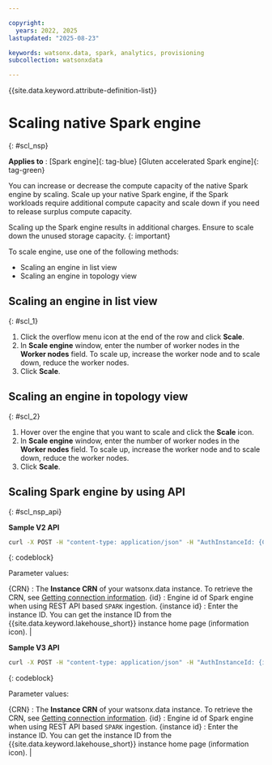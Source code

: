 ```yaml
---

copyright:
  years: 2022, 2025
lastupdated: "2025-08-23"

keywords: watsonx.data, spark, analytics, provisioning
subcollection: watsonxdata

---
```


{{site.data.keyword.attribute-definition-list}}

# Scaling native Spark engine
{: #scl_nsp}


**Applies to** : [Spark engine]{: tag-blue}  [Gluten accelerated Spark engine]{: tag-green}


You can increase or decrease the compute capacity of the native Spark engine by scaling. Scale up your native Spark engine, if the Spark workloads require additional compute capacity and scale down if you need to release surplus compute capacity.

Scaling up the Spark engine results in additional charges. Ensure to scale down the unused storage capacity.
{: important}

To scale engine, use one of the following methods:
* Scaling an engine in list view
* Scaling an engine in topology view

## Scaling an engine in list view
{: #scl_1}

   1. Click the overflow menu icon at the end of the row and click **Scale**.
   2. In **Scale engine** window, enter the number of worker nodes in the **Worker nodes** field. To scale up, increase the worker node and to scale down, reduce the worker nodes.
   3. Click **Scale**.

## Scaling an engine in topology view
{: #scl_2}

   1. Hover over the engine that you want to scale and click the **Scale** icon.
   2. In **Scale engine** window, enter the number of worker nodes in the **Worker nodes** field. To scale up, increase the worker node and to scale down, reduce the worker nodes.
   3. Click **Scale**.

## Scaling Spark engine by using API
{: #scl_nsp_api}

**Sample V2 API**

```bash
curl -X POST -H "content-type: application/json" -H "AuthInstanceId: {CRN}" "https://{region}.lakehouse.cloud.ibm.com/lakehouse/api/v2/spark_engines/{engine_id}/scale"-d '{  "number_of_nodes": 2}'

```
{: codeblock}

Parameter values:

   {CRN} : The **Instance CRN** of your watsonx.data instance. To retrieve the CRN, see [Getting connection information]({{site.data.keyword.ref-get_connection-link}}).
   {id} : Engine id of Spark engine when using REST API based `SPARK` ingestion.
   {instance id} : Enter the instance ID. You can get the instance ID from the {{site.data.keyword.lakehouse_short}} instance home page (information icon). |


**Sample V3 API**

```bash
curl -X POST -H "content-type: application/json" -H "AuthInstanceId: {instance id}" "https://{region}.lakehouse.cloud.ibm.com/lakehouse/api/v3/spark_engines/{id}/scale"-d '{  "number_of_nodes": 2}'

```
{: codeblock}

Parameter values:

   {CRN} : The **Instance CRN** of your watsonx.data instance. To retrieve the CRN, see [Getting connection information]({{site.data.keyword.ref-get_connection-link}}).
   {id} : Engine id of Spark engine when using REST API based `SPARK` ingestion.
   {instance id} : Enter the instance ID. You can get the instance ID from the {{site.data.keyword.lakehouse_short}} instance home page (information icon). |
